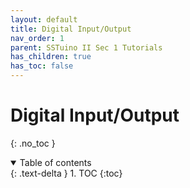 ```yaml
---
layout: default
title: Digital Input/Output
nav_order: 1
parent: SSTuino II Sec 1 Tutorials
has_children: true
has_toc: false
---
```


# Digital Input/Output

{: .no_toc }

<details open markdown="block">
  <summary>
    Table of contents
  </summary>
  {: .text-delta }
1. TOC
{:toc}
</details>